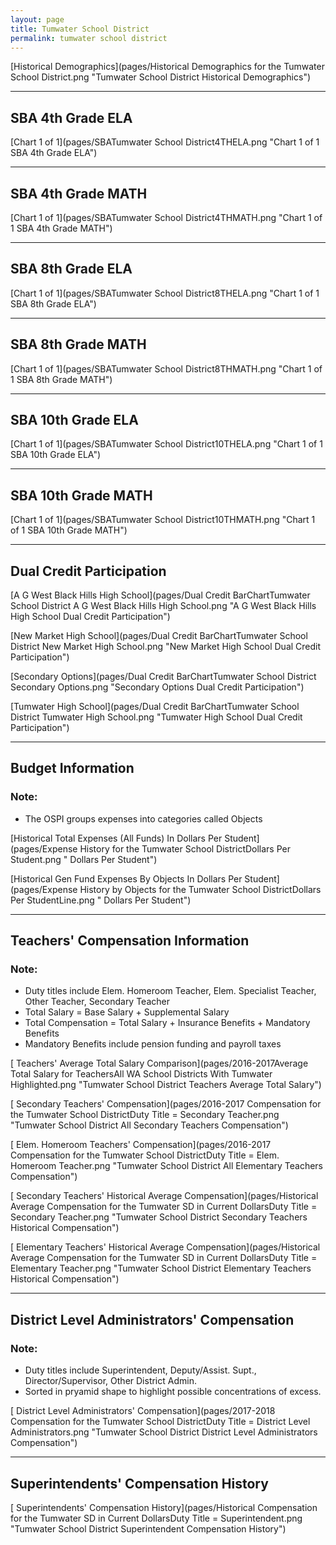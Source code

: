 ```yaml
---
layout: page
title: Tumwater School District
permalink: tumwater school district
---
```



[Historical Demographics](pages/Historical Demographics for the Tumwater School District.png "Tumwater School District Historical Demographics")

___

## SBA 4th Grade ELA

[Chart 1 of 1](pages/SBATumwater School District4THELA.png "Chart 1 of 1 SBA 4th Grade ELA")


___

## SBA 4th Grade MATH

[Chart 1 of 1](pages/SBATumwater School District4THMATH.png "Chart 1 of 1 SBA 4th Grade MATH")


___

## SBA 8th Grade ELA

[Chart 1 of 1](pages/SBATumwater School District8THELA.png "Chart 1 of 1 SBA 8th Grade ELA")


___

## SBA 8th Grade MATH

[Chart 1 of 1](pages/SBATumwater School District8THMATH.png "Chart 1 of 1 SBA 8th Grade MATH")


___

## SBA 10th Grade ELA

[Chart 1 of 1](pages/SBATumwater School District10THELA.png "Chart 1 of 1 SBA 10th Grade ELA")


___

## SBA 10th Grade MATH

[Chart 1 of 1](pages/SBATumwater School District10THMATH.png "Chart 1 of 1 SBA 10th Grade MATH")


___

## Dual Credit Participation

[A G West Black Hills High School](pages/Dual Credit BarChartTumwater School District A G West Black Hills High School.png "A G West Black Hills High School Dual Credit Participation")

[New Market High School](pages/Dual Credit BarChartTumwater School District New Market High School.png "New Market High School Dual Credit Participation")

[Secondary Options](pages/Dual Credit BarChartTumwater School District Secondary Options.png "Secondary Options Dual Credit Participation")

[Tumwater High School](pages/Dual Credit BarChartTumwater School District Tumwater High School.png "Tumwater High School Dual Credit Participation")


___

## Budget Information
### Note:
- The OSPI groups expenses into categories called Objects

[Historical Total Expenses (All Funds) In Dollars Per Student](pages/Expense History for the Tumwater School DistrictDollars Per Student.png " Dollars Per Student")

[Historical Gen Fund Expenses By Objects In Dollars Per Student](pages/Expense History by Objects for the Tumwater School DistrictDollars Per StudentLine.png " Dollars Per Student")


___

## Teachers' Compensation Information
### Note:
- Duty titles include Elem. Homeroom Teacher, Elem. Specialist Teacher, Other Teacher, Secondary Teacher
- Total Salary = Base Salary + Supplemental Salary
- Total Compensation = Total Salary + Insurance Benefits + Mandatory Benefits
- Mandatory Benefits include pension funding and payroll taxes

[ Teachers' Average Total Salary Comparison](pages/2016-2017Average Total Salary for TeachersAll WA School Districts With Tumwater Highlighted.png "Tumwater School District Teachers Average Total Salary")

[ Secondary Teachers' Compensation](pages/2016-2017 Compensation for the Tumwater School DistrictDuty Title = Secondary Teacher.png "Tumwater School District All Secondary Teachers Compensation")

[ Elem. Homeroom Teachers' Compensation](pages/2016-2017 Compensation for the Tumwater School DistrictDuty Title = Elem. Homeroom Teacher.png "Tumwater School District All Elementary Teachers Compensation")

[ Secondary Teachers' Historical Average Compensation](pages/Historical Average Compensation for the Tumwater SD in Current DollarsDuty Title = Secondary Teacher.png "Tumwater School District Secondary Teachers Historical Compensation")

[ Elementary Teachers' Historical Average Compensation](pages/Historical Average Compensation for the Tumwater SD in Current DollarsDuty Title = Elementary Teacher.png "Tumwater School District Elementary Teachers Historical Compensation")


___

## District Level Administrators' Compensation

### Note:
- Duty titles include Superintendent, Deputy/Assist. Supt., Director/Supervisor, Other District Admin.
- Sorted in pryamid shape to highlight possible concentrations of excess.

[ District Level Administrators' Compensation](pages/2017-2018 Compensation for the Tumwater School DistrictDuty Title = District Level Administrators.png "Tumwater School District District Level Administrators Compensation")


___

## Superintendents' Compensation History

[ Superintendents' Compensation History](pages/Historical Compensation for the Tumwater SD in Current DollarsDuty Title = Superintendent.png "Tumwater School District Superintendent Compensation History")

